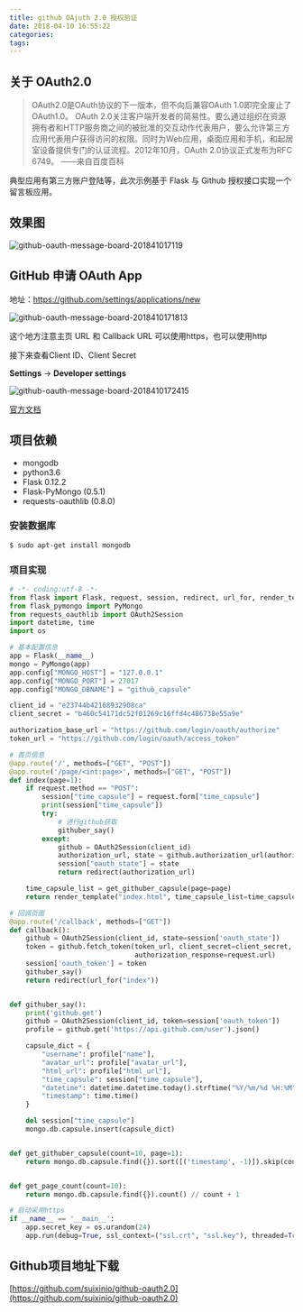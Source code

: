 ```yaml
---
title: github OAjuth 2.0 授权验证
date: 2018-04-10 16:55:22
categories:
tags:
---
```

## 关于 OAuth2.0

> OAuth2.0是OAuth协议的下一版本，但不向后兼容OAuth 1.0即完全废止了OAuth1.0。 OAuth 2.0关注客户端开发者的简易性。要么通过组织在资源拥有者和HTTP服务商之间的被批准的交互动作代表用户，要么允许第三方应用代表用户获得访问的权限。同时为Web应用，桌面应用和手机，和起居室设备提供专门的认证流程。2012年10月，OAuth 2.0协议正式发布为RFC 6749。 ——来自百度百科

典型应用有第三方账户登陆等，此次示例基于 Flask 与 Github 授权接口实现一个留言板应用。

## 效果图
![github-oauth-message-board-201841017119](http://p68umjbe5.bkt.clouddn.com/github-oauth-message-board-201841017119.png)

## GitHub 申请 OAuth App

地址：https://github.com/settings/applications/new

![github-oauth-message-board-2018410171813](http://p68umjbe5.bkt.clouddn.com/github-oauth-message-board-2018410171813.png)

这个地方注意主页 URL 和 Callback URL 可以使用https，也可以使用http

接下来查看Client ID、Client Secret

**Settings** -> **Developer settings**

![github-oauth-message-board-2018410172415](http://p68umjbe5.bkt.clouddn.com/github-oauth-message-board-2018410172415.png)

[官方文档](https://developer.github.com/apps/building-oauth-apps/authorization-options-for-oauth-apps/)

## 项目依赖

- mongodb
- python3.6
- Flask 0.12.2
- Flask-PyMongo (0.5.1)
- requests-oauthlib (0.8.0)

### 安装数据库

```bash
$ sudo apt-get install mongodb
```

### 项目实现

```python
# -*- coding:utf-8 -*-
from flask import Flask, request, session, redirect, url_for, render_template
from flask_pymongo import PyMongo
from requests_oauthlib import OAuth2Session
import datetime, time
import os

# 基本配置信息
app = Flask(__name__)
mongo = PyMongo(app)
app.config["MONGO_HOST"] = "127.0.0.1"
app.config["MONGO_PORT"] = 27017
app.config["MONGO_DBNAME"] = "github_capsule"

client_id = "e23744b42168932908ca"
client_secret = "b460c54171dc52f01269c16ffd4c486738e55a9e"

authorization_base_url = "https://github.com/login/oauth/authorize"
token_url = "https://github.com/login/oauth/access_token"

# 首页信息
@app.route('/', methods=["GET", "POST"])
@app.route('/page/<int:page>', methods=["GET", "POST"])
def index(page=1):
    if request.method == "POST":
        session["time_capsule"] = request.form["time_capsule"]
        print(session["time_capsule"])
        try:
            # 进行github获取
            githuber_say()
        except:
            github = OAuth2Session(client_id)
            authorization_url, state = github.authorization_url(authorization_base_url)
            session["oauth_state"] = state
            return redirect(authorization_url)

    time_capsule_list = get_githuber_capsule(page=page)
    return render_template("index.html", time_capsule_list=time_capsule_list, page=page, page_count=get_page_count())

# 回调页面
@app.route('/callback', methods=["GET"])
def callback():
    github = OAuth2Session(client_id, state=session['oauth_state'])
    token = github.fetch_token(token_url, client_secret=client_secret,
                               authorization_response=request.url)
    session['oauth_token'] = token
    githuber_say()
    return redirect(url_for("index"))


def githuber_say():
    print('github.get')
    github = OAuth2Session(client_id, token=session['oauth_token'])
    profile = github.get('https://api.github.com/user').json()

    capsule_dict = {
        "username": profile["name"],
        "avatar_url": profile["avatar_url"],
        "html_url": profile["html_url"],
        "time_capsule": session["time_capsule"],
        "datetime": datetime.datetime.today().strftime("%Y/%m/%d %H:%M"),
        "timestamp": time.time()
    }

    del session["time_capsule"]
    mongo.db.capsule.insert(capsule_dict)


def get_githuber_capsule(count=10, page=1):
    return mongo.db.capsule.find({}).sort([('timestamp', -1)]).skip(count * (page - 1)).limit(count)


def get_page_count(count=10):
    return mongo.db.capsule.find({}).count() // count + 1

# 启动采用https
if __name__ == '__main__':
    app.secret_key = os.urandom(24)
    app.run(debug=True, ssl_context=("ssl.crt", "ssl.key"), threaded=True)

```

## Github项目地址下载

[https://github.com/suixinio/github-oauth2.0](https://github.com/suixinio/github-oauth2.0)